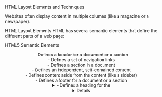 HTML Layout Elements and Techniques

Websites often display content in multiple columns (like a magazine or a newspaper).

HTML Layout Elements
HTML has several semantic elements that define the different parts of a web page:

HTML5 Semantic Elements	
<header> - Defines a header for a document or a section
<nav> - Defines a set of navigation links
<section> - Defines a section in a document
<article> - Defines an independent, self-contained content
<aside> - Defines content aside from the content (like a sidebar)
<footer> - Defines a footer for a document or a section
<details> - Defines additional details that the user can open and close on demand
<summary> - Defines a heading for the <details> element


HTML Layout Techniques
There are four different techniques to create multicolumn layouts. Each technique has its pros and cons:

CSS framework
CSS float property
CSS flexbox
CSS grid


CSS Frameworks
If you want to create your layout fast, you can use a CSS framework, like W3.CSS or Bootstrap.

CSS Float Layout
It is common to do entire web layouts using the CSS float property. Float is easy to learn - you just need to remember how the float and clear properties work. Disadvantages: Floating elements are tied to the document flow, which may harm the flexibility. 

CSS Flexbox Layout
Use of flexbox ensures that elements behave predictably when the page layout must accommodate different screen sizes and different display devices.

CSS Grid Layout
The CSS Grid Layout Module offers a grid-based layout system, with rows and columns, making it easier to design web pages without having to use floats and positioning.

